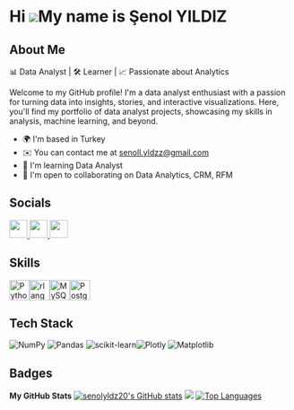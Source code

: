 Hi ![](https://user-images.githubusercontent.com/18350557/176309783-0785949b-9127-417c-8b55-ab5a4333674e.gif)My name is Şenol YILDIZ
=====================================================================================================================================

About Me
-----------------------------------------------------------------
📊 Data Analyst | 🛠️ Learner | 📈 Passionate about Analytics

Welcome to my GitHub profile! I'm a data analyst enthusiast with a passion for turning data into insights, stories, and interactive visualizations. Here, you'll find my portfolio of data analyst projects, showcasing my skills in analysis, machine learning, and beyond.

* 🌍  I'm based in Turkey
* ✉️  You can contact me at [senoll.yldzz@gmail.com](mailto:senoll.yldzz@gmail.com)
* 🧠  I'm learning Data Analyst
* 🤝  I'm open to collaborating on Data Analytics, CRM, RFM

## Socials
<p align="left"> <a href="https://www.github.com/senolyldz20" target="_blank" rel="noreferrer"> <picture> <source media="(prefers-color-scheme: dark)" srcset="https://raw.githubusercontent.com/danielcranney/readme-generator/main/public/icons/socials/github-dark.svg" /> <source media="(prefers-color-scheme: light)" srcset="https://raw.githubusercontent.com/danielcranney/readme-generator/main/public/icons/socials/github.svg" /> <img src="https://raw.githubusercontent.com/danielcranney/readme-generator/main/public/icons/socials/github.svg" width="32" height="32" /> </picture> </a> <a href="https://www.linkedin.com/in/senolyldz20" target="_blank" rel="noreferrer"> <picture> <source media="(prefers-color-scheme: dark)" srcset="https://raw.githubusercontent.com/danielcranney/readme-generator/main/public/icons/socials/linkedin-dark.svg" /> <source media="(prefers-color-scheme: light)" srcset="https://raw.githubusercontent.com/danielcranney/readme-generator/main/public/icons/socials/linkedin.svg" /> <img src="https://raw.githubusercontent.com/danielcranney/readme-generator/main/public/icons/socials/linkedin.svg" width="32" height="32" /> </picture> </a> <a href="http://www.medium.com/@senoll.yldzz" target="_blank" rel="noreferrer"> <picture> <source media="(prefers-color-scheme: dark)" srcset="https://raw.githubusercontent.com/danielcranney/readme-generator/main/public/icons/socials/medium-dark.svg" /> <source media="(prefers-color-scheme: light)" srcset="https://raw.githubusercontent.com/danielcranney/readme-generator/main/public/icons/socials/medium.svg" /> <img src="https://raw.githubusercontent.com/danielcranney/readme-generator/main/public/icons/socials/medium.svg" width="32" height="32" /> </picture> </a></p>


## Skills
<p align="left">
<a href="https://www.python.org/" target="_blank" rel="noreferrer"><img src="https://raw.githubusercontent.com/danielcranney/readme-generator/main/public/icons/skills/python-colored.svg" width="36" height="36" alt="Python" /></a><a href="https://www.r-project.org/" target="_blank" rel="noreferrer"><img src="https://raw.githubusercontent.com/danielcranney/readme-generator/main/public/icons/skills/rlang-colored.svg" width="36" height="36" alt="rlang" /></a><a href="https://www.mysql.com/" target="_blank" rel="noreferrer"><img src="https://raw.githubusercontent.com/danielcranney/readme-generator/main/public/icons/skills/mysql-colored.svg" width="36" height="36" alt="MySQL" /></a><a href="https://www.postgresql.org/" target="_blank" rel="noreferrer"><img src="https://raw.githubusercontent.com/danielcranney/readme-generator/main/public/icons/skills/postgresql-colored.svg" width="36" height="36" alt="PostgreSQL" /></a>
</p>


## Tech Stack
![NumPy](https://img.shields.io/badge/numpy-%23013243.svg?style=for-the-badge&logo=numpy&logoColor=white) ![Pandas](https://img.shields.io/badge/pandas-%23150458.svg?style=for-the-badge&logo=pandas&logoColor=white) ![scikit-learn](https://img.shields.io/badge/scikit--learn-%23F7931E.svg?style=for-the-badge&logo=scikit-learn&logoColor=white)![Plotly](https://img.shields.io/badge/Plotly-%233F4F75.svg?style=for-the-badge&logo=plotly&logoColor=white) ![Matplotlib](https://img.shields.io/badge/Matplotlib-%23ffffff.svg?style=for-the-badge&logo=Matplotlib&logoColor=black)


## Badges
<b>My GitHub Stats</b>
<a href="http://www.github.com/senolyldz20"><img src="https://github-readme-stats.vercel.app/api?username=senolyldz20&show_icons=true&hide=prs,&count_private=true&title_color=f97316&text_color=000000&icon_color=0891b2&bg_color=ffffff&hide_border=true&show_icons=true" alt="senolyldz20's GitHub stats" /></a>
<a href="http://www.github.com/senolyldz20"><img src="https://github-readme-streak-stats.herokuapp.com/?user=senolyldz20&stroke=000000&background=ffffff&ring=f97316&fire=f97316&currStreakNum=000000&currStreakLabel=f97316&sideNums=000000&sideLabels=000000&dates=000000&hide_border=true" /></a>
<a href="https://github.com/senolyldz20" align="left"><img src="https://github-readme-stats.vercel.app/api/top-langs/?username=senolyldz20&langs_count=10&title_color=f97316&text_color=000000&icon_color=0891b2&bg_color=ffffff&hide_border=true&locale=en&custom_title=Top%20%Languages" alt="Top Languages" /></a>

